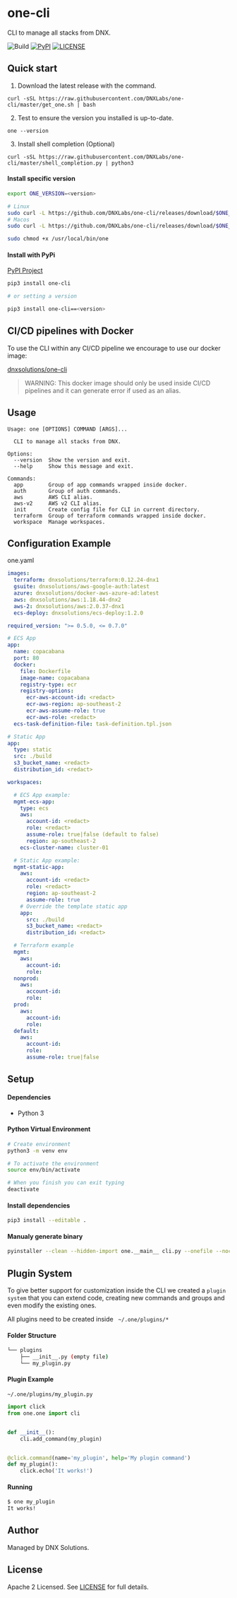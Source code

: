 # one-cli

CLI to manage all stacks from DNX.

![Build](https://github.com/DNXLabs/one-cli/workflows/Build/badge.svg)
[![PyPI](https://badge.fury.io/py/one-cli.svg)](https://pypi.python.org/pypi/one-cli/)
[![LICENSE](https://img.shields.io/github/license/DNXLabs/one-cli)](https://github.com/DNXLabs/one-cli/blob/master/LICENSE)

## Quick start

1. Download the latest release with the command.
```
curl -sSL https://raw.githubusercontent.com/DNXLabs/one-cli/master/get_one.sh | bash
```

2. Test to ensure the version you installed is up-to-date.
```
one --version
```

3. Install shell completion (Optional)
```
curl -sSL https://raw.githubusercontent.com/DNXLabs/one-cli/master/shell_completion.py | python3
```

#### Install specific version
```bash
export ONE_VERSION=<version>

# Linux
sudo curl -L https://github.com/DNXLabs/one-cli/releases/download/$ONE_VERSION/one_linux_amd64 -o /usr/local/bin/one
# Macos
sudo curl -L https://github.com/DNXLabs/one-cli/releases/download/$ONE_VERSION/one_macos_amd64 -o /usr/local/bin/one

sudo chmod +x /usr/local/bin/one
```

#### Install with PyPi
[PyPI Project](https://pypi.org/project/one-cli)
```bash
pip3 install one-cli

# or setting a version

pip3 install one-cli==<version>
```

##  CI/CD pipelines with Docker
To use the CLI within any CI/CD pipeline we encourage to use our docker image:

[dnxsolutions/one-cli](https://hub.docker.com/repository/docker/dnxsolutions/one-cli)

> WARNING: This docker image should only be used inside CI/CD pipelines and it can generate error if used as an alias.


## Usage
```
Usage: one [OPTIONS] COMMAND [ARGS]...

  CLI to manage all stacks from DNX.

Options:
  --version  Show the version and exit.
  --help     Show this message and exit.

Commands:
  app        Group of app commands wrapped inside docker.
  auth       Group of auth commands.
  aws        AWS CLI alias.
  aws-v2     AWS v2 CLI alias.
  init       Create config file for CLI in current directory.
  terraform  Group of terraform commands wrapped inside docker.
  workspace  Manage workspaces.
```

## Configuration Example
one.yaml
```yaml
images:
  terraform: dnxsolutions/terraform:0.12.24-dnx1
  gsuite: dnxsolutions/aws-google-auth:latest
  azure: dnxsolutions/docker-aws-azure-ad:latest
  aws: dnxsolutions/aws:1.18.44-dnx2
  aws-2: dnxsolutions/aws:2.0.37-dnx1
  ecs-deploy: dnxsolutions/ecs-deploy:1.2.0

required_version: ">= 0.5.0, <= 0.7.0"

# ECS App
app:
  name: copacabana
  port: 80
  docker:
    file: Dockerfile
    image-name: copacabana
    registry-type: ecr
    registry-options:
      ecr-aws-account-id: <redact>
      ecr-aws-region: ap-southeast-2
      ecr-aws-assume-role: true
      ecr-aws-role: <redact>
  ecs-task-definition-file: task-definition.tpl.json

# Static App
app:
  type: static
  src: ./build
  s3_bucket_name: <redact>
  distribution_id: <redact>

workspaces:

  # ECS App example:
  mgmt-ecs-app:
    type: ecs
    aws:
      account-id: <redact>
      role: <redact>
      assume-role: true|false (default to false)
      region: ap-southeast-2
    ecs-cluster-name: cluster-01

  # Static App example:
  mgmt-static-app:
    aws:
      account-id: <redact>
      role: <redact>
      region: ap-southeast-2
      assume-role: true
    # Override the template static app
    app:
      src: ./build
      s3_bucket_name: <redact>
      distribution_id: <redact>

  # Terraform example
  mgmt:
    aws:
      account-id:
      role:
  nonprod:
    aws:
      account-id:
      role:
  prod:
    aws:
      account-id:
      role:
  default:
    aws:
      account-id:
      role:
      assume-role: true|false
```

## Setup

#### Dependencies
- Python 3

#### Python Virtual Environment
```bash
# Create environment
python3 -m venv env

# To activate the environment
source env/bin/activate

# When you finish you can exit typing
deactivate
```

#### Install dependencies

```bash
pip3 install --editable .
```

#### Manualy generate binary
```bash
pyinstaller --clean --hidden-import one.__main__ cli.py --onefile --noconsole -n one
```

## Plugin System
To give better support for customization inside the CLI we created a `plugin system` that you can extend code, creating new commands and groups and even modify the existing ones.

All plugins need to be created inside ` ~/.one/plugins/*`

#### Folder Structure
```bash
└── plugins
    ├── __init__.py (empty file)
    └── my_plugin.py
```

#### Plugin Example
`~/.one/plugins/my_plugin.py`
```python
import click
from one.one import cli


def __init__():
    cli.add_command(my_plugin)


@click.command(name='my_plugin', help='My plugin command')
def my_plugin():
    click.echo('It works!')
```

#### Running
```bash
$ one my_plugin
It works!
```

## Author
Managed by DNX Solutions.

## License
Apache 2 Licensed. See [LICENSE](https://github.com/DNXLabs/one-cli/blob/master/LICENSE) for full details.